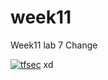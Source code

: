 # week11
Week11 lab 7
Change


[![tfsec](https://github.com/revanthpavan/week11/actions/workflows/tfsec.yml/badge.svg?branch=prod)](https://github.com/revanthpavan/week11/actions/workflows/tfsec.yml)
xd
